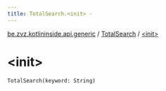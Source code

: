 ```yaml
---
title: TotalSearch.<init> - 
---
```


[be.zvz.kotlininside.api.generic](../index.html) / [TotalSearch](index.html) / [&lt;init&gt;](./-init-.html)

# &lt;init&gt;

`TotalSearch(keyword: String)`